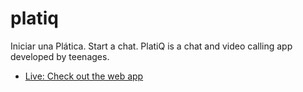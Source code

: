 # platiq

Iniciar una Plática. Start a chat. PlatiQ is a chat and video calling app developed by teenages.

- [Live: Check out the web app](https://la-platiq.web.app/#/)

